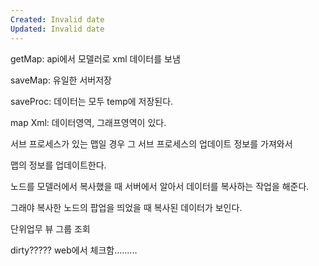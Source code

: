 ```yaml
---
Created: Invalid date
Updated: Invalid date
---
```

getMap: api에서 모델러로 xml 데이터를 보냄

saveMap: 유일한 서버저장

saveProc: 데이터는 모두 temp에 저장된다.

map Xml: 데이터영역, 그래프영역이 있다.

서브 프로세스가 있는 맵일 경우 그 서브 프로세스의 업데이트 정보를 가져와서

맵의 정보를 업데이트한다.

노드를 모델러에서 복사했을 때 서버에서 알아서 데이터를 복사하는 작업을 해준다.

그래야 복사한 노드의 팝업을 띄었을 때 복사된 데이터가 보인다.

단위업무 뷰 그룹 조회

dirty????? web에서 체크함.........